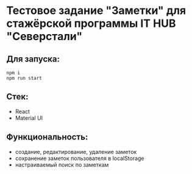 # Тестовое задание "Заметки" для стажёрской программы IT HUB "Северстали"

## Для запуска:
```
npm i
npm run start
```

## Стек:

-   React
- Material UI

## Функциональность:

-   создание, редактирование, удаление заметок
-   сохранение заметок пользователя в localStorage
-   настраиваемый поиск по заметкам
